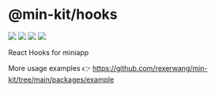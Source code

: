 # @min-kit/hooks

[![](https://img.shields.io/codecov/c/github/rexerwang/min-kit?flag=hooks&style=for-the-badge)](https://codecov.io/gh/rexerwang/min-kit/flags)
[![](https://img.shields.io/npm/types/%40min-kit/hooks?style=for-the-badge)](https://github.com/rexerwang/min-kit/tree/main/packages/hooks)
[![](https://img.shields.io/npm/v/%40min-kit/hooks?style=for-the-badge)](https://npm.im/@min-kit/hooks)
[![](https://img.shields.io/badge/React-Tarojs-007ACC?style=for-the-badge&logo=react&logoColor=61DAFB&labelColor=20232A)](https://github.com/NervJS/taro)

React Hooks for miniapp

More usage examples 👉 https://github.com/rexerwang/min-kit/tree/main/packages/example

